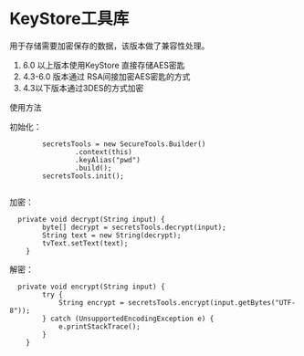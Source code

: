# KeyStore工具库
用于存储需要加密保存的数据，该版本做了兼容性处理。
1. 6.0 以上版本使用KeyStore 直接存储AES密匙
2. 4.3-6.0 版本通过 RSA间接加密AES密匙的方式
3. 4.3以下版本通过3DES的方式加密

使用方法

初始化：
```
        secretsTools = new SecureTools.Builder()
                .context(this)
                .keyAlias("pwd")
                .build();
        secretsTools.init();
        
```

加密：
```
  private void decrypt(String input) {
        byte[] decrypt = secretsTools.decrypt(input);
        String text = new String(decrypt);
        tvText.setText(text);
    }
```
    
解密：

```
  private void encrypt(String input) {
        try {
            String encrypt = secretsTools.encrypt(input.getBytes("UTF-8"));
        } catch (UnsupportedEncodingException e) {
            e.printStackTrace();
        }
    }
```
